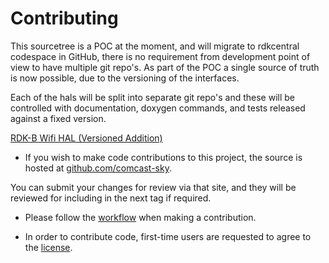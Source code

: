 # Contributing

This sourcetree is a POC at the moment, and will migrate to rdkcentral codespace in GitHub, there is no requirement from development point of view to have multiple git repo's. As part of the POC a single source of truth is now possible, due to the versioning of the interfaces.

Each of the hals will be split into separate git repo's and these will be controlled with documentation, doxygen commands, and tests released against a fixed version.

[RDK-B Wifi HAL (Versioned Addition) ](https://github.com/comcast-sky/rdk-components-hal-wifi-rdkb)

- If you wish to make code contributions to this project, the source is hosted at [github.com/comcast-sky](https://github.com/comcast-sky/rdk-components-hal-rmfaudiocapture).

You can submit your changes for review via that site, and they will be reviewed for including in the next tag if required.

- Please follow the [workflow](TBC) when making a contribution.

- In order to contribute code, first-time users are requested to agree to the [license](https://wiki.rdkcentral.com/signup.action).

